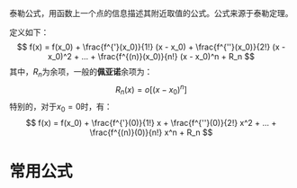 泰勒公式，用函数上一个点的信息描述其附近取值的公式。公式来源于泰勒定理。

定义如下：
$$
f(x) = f(x_0) + 
\frac{f^{'}(x_0)}{1!} (x - x_0) +
\frac{f^{''}(x_0)}{2!} (x - x_0)^2 + ... +
\frac{f^{(n)}(x_0)}{n!} (x - x_0)^n +
R_n
$$
其中，$R_n$为余项，一般的**佩亚诺**余项为：
$$
R_n(x) = o[(x-x_0)^n]
$$
特别的，对于$x_0=0$时，有：
$$
f(x) = f(x_0) + 
\frac{f^{'}(0)}{1!} x +
\frac{f^{''}(0)}{2!} x^2 + ... +
\frac{f^{(n)}(0)}{n!} x^n +
R_n
$$
# 常用公式